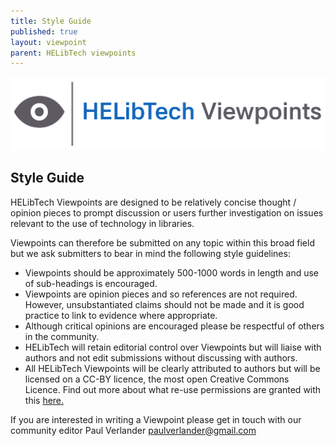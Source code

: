 ```yaml
---
title: Style Guide
published: true
layout: viewpoint
parent: HELibTech viewpoints
---
```

![](/assets/images/logo-viewpoints.svg)

## Style Guide

HELibTech Viewpoints are designed to be relatively concise thought / opinion pieces to prompt discussion or users further investigation on issues relevant to the use of technology in libraries.

Viewpoints can therefore be submitted on any topic within this broad field but we ask submitters to bear in mind the following style guidelines:

* Viewpoints should be approximately 500-1000 words in length
  and use of sub-headings is encouraged.
* Viewpoints are opinion pieces and so references are not required. However, unsubstantiated claims should not be made and it is good practice to link to evidence where appropriate.
* Although critical opinions are encouraged please be respectful of others in the community.
* HELibTech will retain editorial control over Viewpoints but will liaise with authors and not edit submissions without discussing with authors.
* All HELibTech Viewpoints will be clearly attributed to
  authors but will be licensed on a CC-BY licence, the most open Creative Commons Licence. Find out more about what re-use permissions are granted with this [here.](https://creativecommons.org/licenses/by/4.0/)

If you are interested in writing a Viewpoint please get in touch with our community editor Paul Verlander paulverlander@gmail.com[](paulverlander@gmail.com)
